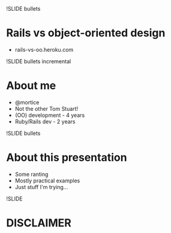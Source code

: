 !SLIDE bullets
# Rails vs object-oriented design #

* rails-vs-oo.heroku.com

!SLIDE bullets incremental
# About me #

* @mortice
* Not the other Tom Stuart!
* (OO) development - 4 years
* Ruby/Rails dev - 2 years

!SLIDE bullets
# About this presentation

* Some ranting
* Mostly practical examples
* Just stuff I'm trying...

!SLIDE
# DISCLAIMER #

